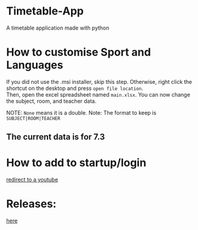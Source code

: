 # Timetable-App
A timetable application made with python

# How to customise Sport and Languages
If you did not use the .msi installer, skip this step. Otherwise, right click the shortcut on the desktop and press `open file location`.  
Then, open the excel spreadsheet named `main.xlsx`.
You can now change the subject, room, and teacher data.

NOTE: `None` means it is a double.
Note: The format to keep is `SUBJECT|ROOM|TEACHER`
## The current data is for 7.3

# How to add to startup/login
[redirect to a youtube](https://youtu.be/WtmFeX8NKSk)

# Releases:
[here](https://github.com/s1072489/Timetable-App/releases/)
